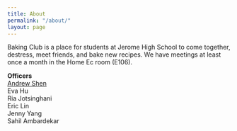 ```yaml
---
title: About
permalink: "/about/"
layout: page
---
```


Baking Club is a place for students at Jerome High School to come together, destress, meet friends, and bake new recipes. We have meetings at least once a month in the Home Ec room (E106). 

**Officers**   
[Andrew Shen
](mailto:19shen_andrew@dublinstudents.net)   
Eva Hu   
Ria Jotsinghani   
Eric Lin   
Jenny Yang   
Sahil Ambardekar